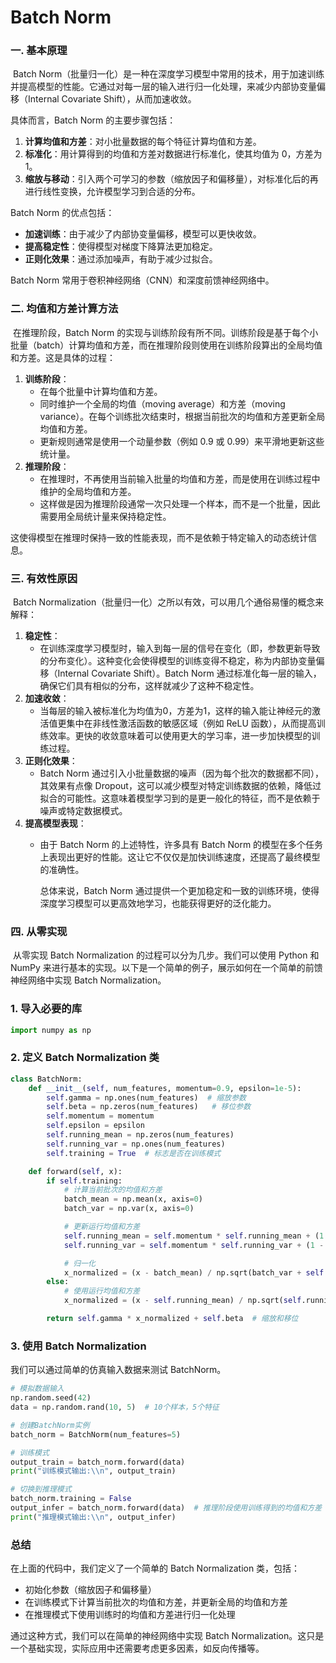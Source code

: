 # Batch Norm

### 一. **基本原理**

​		Batch Norm（批量归一化）是一种在深度学习模型中常用的技术，用于加速训练并提高模型的性能。它通过对每一层的输入进行归一化处理，来减少内部协变量偏移（Internal Covariate Shift），从而加速收敛。

具体而言，Batch Norm 的主要步骤包括：

1. **计算均值和方差**：对小批量数据的每个特征计算均值和方差。
2. **标准化**：用计算得到的均值和方差对数据进行标准化，使其均值为 0，方差为 1。
3. **缩放与移动**：引入两个可学习的参数（缩放因子和偏移量），对标准化后的再进行线性变换，允许模型学习到合适的分布。

Batch Norm 的优点包括：

- **加速训练**：由于减少了内部协变量偏移，模型可以更快收敛。
- **提高稳定性**：使得模型对梯度下降算法更加稳定。
- **正则化效果**：通过添加噪声，有助于减少过拟合。

Batch Norm 常用于卷积神经网络（CNN）和深度前馈神经网络中。

### 二. **均值和方差计算方法**

​		在推理阶段，Batch Norm 的实现与训练阶段有所不同。训练阶段是基于每个小批量（batch）计算均值和方差，而在推理阶段则使用在训练阶段算出的全局均值和方差。这是具体的过程：

1. **训练阶段**：
    - 在每个批量中计算均值和方差。
    - 同时维护一个全局的均值（moving average）和方差（moving variance）。在每个训练批次结束时，根据当前批次的均值和方差更新全局均值和方差。
    - 更新规则通常是使用一个动量参数（例如 0.9 或 0.99）来平滑地更新这些统计量。
2. **推理阶段**：
    - 在推理时，不再使用当前输入批量的均值和方差，而是使用在训练过程中维护的全局均值和方差。
    - 这样做是因为推理阶段通常一次只处理一个样本，而不是一个批量，因此需要用全局统计量来保持稳定性。

这使得模型在推理时保持一致的性能表现，而不是依赖于特定输入的动态统计信息。

### 三. 有效性原因

​	Batch Normalization（批量归一化）之所以有效，可以用几个通俗易懂的概念来解释：

1. **稳定性**：
    - 在训练深度学习模型时，输入到每一层的信号在变化（即，参数更新导致的分布变化）。这种变化会使得模型的训练变得不稳定，称为内部协变量偏移（Internal Covariate Shift）。Batch Norm 通过标准化每一层的输入，确保它们具有相似的分布，这样就减少了这种不稳定性。
2. **加速收敛**：
    - 当每层的输入被标准化为均值为0，方差为1，这样的输入能让神经元的激活值更集中在非线性激活函数的敏感区域（例如 ReLU 函数），从而提高训练效率。更快的收敛意味着可以使用更大的学习率，进一步加快模型的训练过程。
3. **正则化效果**：
    - Batch Norm 通过引入小批量数据的噪声（因为每个批次的数据都不同），其效果有点像 Dropout，这可以减少模型对特定训练数据的依赖，降低过拟合的可能性。这意味着模型学习到的是更一般化的特征，而不是依赖于噪声或特定数据模式。
4. **提高模型表现**：
    - 由于 Batch Norm 的上述特性，许多具有 Batch Norm 的模型在多个任务上表现出更好的性能。这让它不仅仅是加快训练速度，还提高了最终模型的准确性。

         总体来说，Batch Norm 通过提供一个更加稳定和一致的训练环境，使得深度学习模型可以更高效地学习，也能获得更好的泛化能力。

### 四. 从零实现

​		从零实现 Batch Normalization 的过程可以分为几步。我们可以使用 Python 和 NumPy 来进行基本的实现。以下是一个简单的例子，展示如何在一个简单的前馈神经网络中实现 Batch Normalization。

### 1. 导入必要的库

```python
import numpy as np
```

### 2. 定义 Batch Normalization 类

```python
class BatchNorm:
    def __init__(self, num_features, momentum=0.9, epsilon=1e-5):
        self.gamma = np.ones(num_features)  # 缩放参数
        self.beta = np.zeros(num_features)   # 移位参数
        self.momentum = momentum
        self.epsilon = epsilon
        self.running_mean = np.zeros(num_features)
        self.running_var = np.ones(num_features)
        self.training = True  # 标志是否在训练模式

    def forward(self, x):
        if self.training:
            # 计算当前批次的均值和方差
            batch_mean = np.mean(x, axis=0)
            batch_var = np.var(x, axis=0)

            # 更新运行均值和方差
            self.running_mean = self.momentum * self.running_mean + (1 - self.momentum) * batch_mean
            self.running_var = self.momentum * self.running_var + (1 - self.momentum) * batch_var

            # 归一化
            x_normalized = (x - batch_mean) / np.sqrt(batch_var + self.epsilon)
        else:
            # 使用运行均值和方差
            x_normalized = (x - self.running_mean) / np.sqrt(self.running_var + self.epsilon)

        return self.gamma * x_normalized + self.beta  # 缩放和移位

```

### 3. 使用 Batch Normalization

我们可以通过简单的仿真输入数据来测试 BatchNorm。

```python
# 模拟数据输入
np.random.seed(42)
data = np.random.rand(10, 5)  # 10个样本，5个特征

# 创建BatchNorm实例
batch_norm = BatchNorm(num_features=5)

# 训练模式
output_train = batch_norm.forward(data)
print("训练模式输出:\\n", output_train)

# 切换到推理模式
batch_norm.training = False
output_infer = batch_norm.forward(data)  # 推理阶段使用训练得到的均值和方差
print("推理模式输出:\\n", output_infer)
```

### 总结

在上面的代码中，我们定义了一个简单的 Batch Normalization 类，包括：

- 初始化参数（缩放因子和偏移量）
- 在训练模式下计算当前批次的均值和方差，并更新全局的均值和方差
- 在推理模式下使用训练时的均值和方差进行归一化处理

通过这种方式，我们可以在简单的神经网络中实现 Batch Normalization。这只是一个基础实现，实际应用中还需要考虑更多因素，如反向传播等。